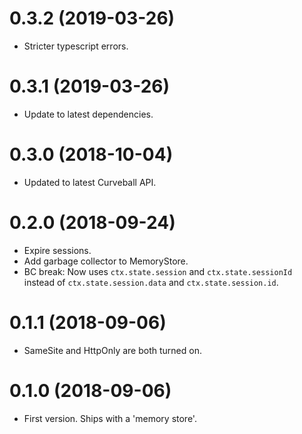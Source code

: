 0.3.2 (2019-03-26)
==================

* Stricter typescript errors.

0.3.1 (2019-03-26)
==================

* Update to latest dependencies.


0.3.0 (2018-10-04)
==================

* Updated to latest Curveball API.


0.2.0 (2018-09-24)
==================

* Expire sessions.
* Add garbage collector to MemoryStore.
* BC break: Now uses `ctx.state.session` and `ctx.state.sessionId` instead of
  `ctx.state.session.data` and `ctx.state.session.id`.


0.1.1 (2018-09-06)
==================

* SameSite and HttpOnly are both turned on.


0.1.0 (2018-09-06)
==================

* First version. Ships with a 'memory store'.
